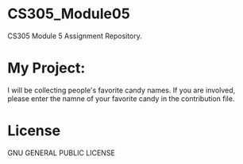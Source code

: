 # CS305_Module05
CS305 Module 5 Assignment Repository.

# My Project:
I will be collecting people's favorite candy names. If you are involved, please enter the namne of your favorite candy in the contribution file.

# License
GNU GENERAL PUBLIC LICENSE
